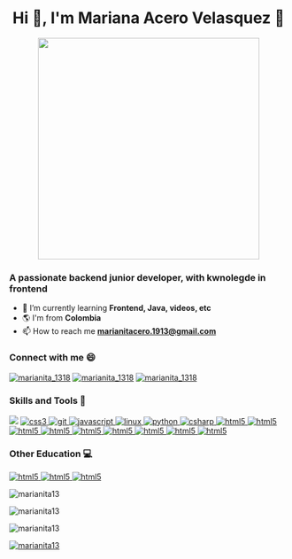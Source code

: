 <h1 align="center">Hi 👋, I'm Mariana Acero Velasquez 🌟</h1>

<div align="center">
  <img src="https://github.com/marianita13/marianita13/assets/124885480/a48760d4-11ca-4107-82d9-a9592fb579ad" height="400" >
</div>

<h3 >A passionate backend junior developer, with kwnolegde in frontend</h3>

- 🌱 I’m currently learning **Frontend, Java, videos, etc**
- 🌎 I'm from **Colombia**
- 📫 How to reach me **marianitacero.1913@gmail.com**

<h3 align="left">Connect with me 😄</h3>
<a href="https://open.spotify.com/user/31gtuzql36eh7urkoyvnlcwkg3oa?si=74dc1b8506714c57" target="blank"><img align="center" src="https://img.shields.io/badge/Spotify-1ED760?&style=for-the-badge&logo=spotify&logoColor=white" alt="marianita_1318"/></a>
<a href="www.linkedin.com/in/mariana-acero" target="blank"><img align="center" src="https://img.shields.io/badge/LinkedIn-0077B5?style=for-the-badge&logo=linkedin&logoColor=white" alt="marianita_1318"/></a>
<a href="www.discord.com" target="blank"><img align="center" src="https://img.shields.io/badge/Discord-7289DA?style=for-the-badge&logo=discord&logoColor=white" alt="marianita_1318"/></a>



<h3 align="left">Skills and Tools 💪</h3>
<a href="https://getbootstrap.com" target="_blank" rel="noreferrer"> <img src="https://img.shields.io/badge/Bootstrap-563D7C?style=for-the-badge&logo=bootstrap&logoColor=white"/></a> 
<a href="https://www.w3schools.com/css/" target="_blank" rel="noreferrer"> <img src="https://img.shields.io/badge/CSS-239120?&style=for-the-badge&logo=css3&logoColor=white" alt="css3"/> </a> 
<a href="https://git-scm.com/" target="_blank" rel="noreferrer"> <img src="https://img.shields.io/badge/GIT-E44C30?style=for-the-badge&logo=git&logoColor=white" alt="git"/> </a> 
<a href="https://developer.mozilla.org/en-US/docs/Web/JavaScript" target="_blank" rel="noreferrer"> <img src="https://img.shields.io/badge/JavaScript-323330?style=for-the-badge&logo=javascript&logoColor=F7DF1E" alt="javascript"/> </a> 
<a href="https://www.linux.org/" target="_blank" rel="noreferrer"> <img src="https://img.shields.io/badge/Linux-FCC624?style=for-the-badge&logo=linux&logoColor=black" alt="linux"/> </a> 
<a href="https://www.python.org" target="_blank" rel="noreferrer"> <img src="https://img.shields.io/badge/Python-3776AB?style=for-the-badge&logo=python&logoColor=white" alt="python"/> </a> 
<a href="https://www.w3schools.com/cs/" target="_blank" rel="noreferrer"> <img src="https://img.shields.io/badge/C%23-239120?style=for-the-badge&logo=c-sharp&logoColor=white" alt="csharp"/> </a> 
<a href="https://www.w3.org/html/" target="_blank" rel="noreferrer"> <img src="https://img.shields.io/badge/HTML5-E34F26?style=for-the-badge&logo=html5&logoColor=white" alt="html5"/> </a>
<a href="https://dotnet.microsoft.com/es-es/learn/dotnet/what-is-dotnet" target="_blank" rel="noreferrer"> <img src="https://img.shields.io/badge/.NET-5C2D91?style=for-the-badge&logo=.net&logoColor=white" alt="html5"/> </a>
<a href="https://angular.io/" target="_blank" rel="noreferrer"> <img src="https://img.shields.io/badge/AngularJS-E23237?style=for-the-badge&logo=angularjs&logoColor=white" alt="html5"/> </a>
<a href="https://www.mysql.com/" target="_blank" rel="noreferrer"> <img src="https://img.shields.io/badge/MySQL-00000F?style=for-the-badge&logo=mysql&logoColor=white" alt="html5"/> </a>
<a href="https://aws.amazon.com/es/free/?gclid=CjwKCAiAqNSsBhAvEiwAn_tmxYFLmZ_uDsZC4ApvtgX4MIkmkF_Wm76M_KbL8judxOmP8dJtiTNdjhoCCgUQAvD_BwE&trk=71b8abe7-f1bf-4f78-8553-98bb6c372818&sc_channel=ps&ef_id=CjwKCAiAqNSsBhAvEiwAn_tmxYFLmZ_uDsZC4ApvtgX4MIkmkF_Wm76M_KbL8judxOmP8dJtiTNdjhoCCgUQAvD_BwE:G:s&s_kwcid=AL!4422!3!647999754693!e!!g!!aws!19685286946!149715822407&all-free-tier.sort-by=item.additionalFields.SortRank&all-free-tier.sort-order=asc&awsf.Free%20Tier%20Types=*all&awsf.Free%20Tier%20Categories=*all" target="_blank" rel="noreferrer"> <img src="https://img.shields.io/badge/Amazon_AWS-232F3E?style=for-the-badge&logo=amazon-aws&logoColor=white" alt="html5"/> </a>
<a href="https://www.mysql.com/" target="_blank" rel="noreferrer"> <img src="https://img.shields.io/badge/MySQL-00000F?style=for-the-badge&logo=mysql&logoColor=white" alt="html5"/> </a>
<a href="https://www.canva.com/" target="_blank" rel="noreferrer"> <img src="https://img.shields.io/badge/Canva-%2300C4CC.svg?&style=for-the-badge&logo=Canva&logoColor=white" alt="html5"/> </a>
<a href="https://www.notion.so" target="_blank" rel="noreferrer"> <img src="https://img.shields.io/badge/Notion-000000?style=for-the-badge&logo=notion&logoColor=white" alt="html5"/> </a>
<a href="https://www.notion.so](https://learn.microsoft.com/es-es/powershell/scripting/overview?view=powershell-7.4)" target="_blank" rel="noreferrer"> <img src="https://img.shields.io/badge/powershell-5391FE?style=for-the-badge&logo=powershell&logoColor=white" alt="html5"/> </a>


<h3 align="left">Other Education 💻</h3>
<a href="https://www.coursera.org/user/9db65eeaf608bd7a779113e837e80a7f" target="_blank" rel="noreferrer"> <img src="https://img.shields.io/badge/Coursera-0056D2?style=for-the-badge&logo=Coursera&logoColor=white" alt="html5"/> </a>
<a href="https://www.duolingo.com/" target="_blank" rel="noreferrer"> <img src="https://img.shields.io/badge/Duolingo-58CC02?style=for-the-badge&logo=Duolingo&logoColor=white" alt="html5"/> </a>
<a href="https://www.freecodecamp.com/" target="_blank" rel="noreferrer"> <img src="https://img.shields.io/badge/freecodecamp-27273D?style=for-the-badge&logo=freecodecamp&logoColor=white" alt="html5"/> </a>

<br>

<p><img align="center" src="https://github-readme-stats.vercel.app/api/top-langs/?username=marianita13&theme=blue-green" alt="marianita13" /></p>
<p><img align="center" src="https://github-readme-streak-stats.herokuapp.com/?user=marianita13&theme=blue-green" alt="marianita13" /></p>
<p><img align="center" src="https://github-readme-stats.vercel.app/api?username=marianita13&theme=blue-green" alt="marianita13" /></p>
<p align="left"> <a href="https://github.com/ryo-ma/github-profile-trophy"><img src="https://github-profile-trophy.vercel.app/?username=marianita13&theme=radical&row=1&column=7&margin-h=15&margin-w=5&no-bg=true" alt="marianita13" /></a> </p>
